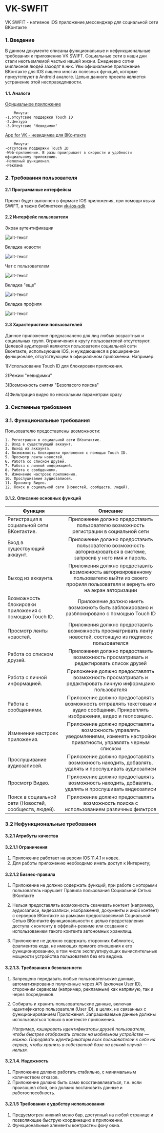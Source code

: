 # VK-SWFIT
VK SWFIT - нативное iOS приложение,мессенджер для социальной сети ВКонтакте
### 1. Введение
В данном документе описаны функциональные и нефункциональные требования к приложению VK SWIFT. Социальные сети в наши дни стали неотъемлемой частью нашей жизни. Ежедневно сотни миллионов людей заходят в них. Увы официальное приложение ВКонтакте для IOS лишено многих полезных функций, которые присутствуют в Android аналоге. Целью данного проекта является устранение этой несправедливости.
#### 1.1. Аналоги
[Официальное приложение](https://itunes.apple.com/us/app/vk/id564177498?mt=8)

 		Минусы:
    -1.отсутсвие поддержки Touch ID 
    -2.Цензура 
    -3.Отсутсвие "Невидимки"
[App for VK - невидимка для ВКонтакте](https://itunes.apple.com/us/app/app-for-vk-%D0%BD%D0%B5%D0%B2%D0%B8%D0%B4%D0%B8%D0%BC%D0%BA%D0%B0-%D0%B4%D0%BB%D1%8F-%D0%B2%D0%BA%D0%BE%D0%BD%D1%82%D0%B0%D0%BA%D1%82%D0%B5-%D0%B2%D0%BA/id1067670987?mt=8)
 
 		Минусы:
    -отсутсвие поддержки Touch ID	 
    -Web-приложение. В разы проигрывает в скорости и удобности официальному приложению.
    -Неполный функционал.
    -Реклама


 ### 2. Требования пользователя
 
 #### 2.1 Программные интерфейсы
  
  Проект будет выполнен в формате IOS приложения, при помощи языка SWIFT, а также библиотеки [vk-ios-sdk](https://github.com/VKCOM/vk-ios-sdk)
  #### 2.2 Интерфейс пользователя
     
Экран аутентификации

![alt-текст](https://github.com/ggnsta/VK-SWFIT/blob/master/Documentation/mockups/%D0%B0%D0%B2%D1%82%D0%BE%D1%80%D0%B8%D0%B7%D0%B0%D1%86%D0%B8%D1%8F.png )

Вкладка новости

![alt-текст](https://github.com/ggnsta/VK-SWFIT/blob/master/Documentation/mockups/%D0%92%D0%BA%D0%BB%D0%B0%D0%B4%D0%BA%D0%B0%20%D0%BD%D0%BE%D0%B2%D0%BE%D1%81%D1%82%D0%B8.png )

Чат с пользователем

![alt-текст](https://github.com/ggnsta/VK-SWFIT/blob/master/Documentation/mockups/%D0%A7%D0%B0%D1%82%20%D1%81%20%D0%BF%D0%BE%D0%BB%D1%8C%D0%B7%D0%BE%D0%B2%D0%B0%D1%82%D0%B5%D0%BB%D0%B5%D0%BC.png
 )

Вкладка "еще"

![alt-текст](https://github.com/ggnsta/VK-SWFIT/blob/master/Documentation/mockups/%D0%92%D0%BA%D0%BB%D0%B0%D0%B4%D0%BA%D0%B0%20%D0%B5%D1%89%D0%B5.png )


Вкладка профиля

![alt-текст](https://github.com/ggnsta/VK-SWFIT/blob/master/Documentation/mockups/%D0%9F%D1%80%D0%BE%D1%84%D0%B8%D0%BB%D1%8C.png)

#### 2.3 Характеристики пользователей
Данное приложение предназначено для лиц любых возрастных и социальных групп. Ограничения к кругу пользователей отсутствуют. Целевой аудиторией являются пользователи социальной сети Вконтакте, использующие IOS, и нуждающиеся в расширенном функционале, отсутствующем в официальном приложении. Например: 

1)Использование Touch ID для блокировки приложения.

2)Режим "невидимки"

3)Возможность снятия "Безопасого поиска"

4)Фильтрация видео по нескольким параметрам сразу


 ### 3. Системные требования
 
 ### 3.1. Функциональные требования
 
 Пользователю предоставлены возможности:
 
    1. Регистрация в социальной сети ВКонтактие.
    2. Вход в существующий аккаунт.
    3. Выход из аккаунта.
    4. Возможность блокировки приложения с помощью Touch ID.
    5. Просмотр ленты новостей.
    6. Работа со списком друзей.
    7. Работа с личной информацией.
    8. Работа с сообщениями.
    9. Изменение настроек приложения.
    10. Прослушивание аудиозаписей.
    11. Просмотр Видео.
    12. Поиск в социальной сети (Новостей, сообществ, людей).
    
 #### 3.1.2. Описание основных функций
   
   | Функция       | Описание           | 
| ------------- |:------------------:| 
| Регистрация в социальной сети ВКонтактие.    | Приложение должно предоставить пользователю возможность регистрации в социальной сети     | 
| Вход в существующий аккаунт.    | Приложение должно предоставить пользователю возможность авторизироваться в системе, запросив у него имя и пароль.|  
| Выход из аккаунта.  | Приложения должно предоставить возможность авторизированному пользователю выйти из своего профиля пользователя и вернуть его на экран авторизации         |   
| Возможность блокировки приложения с помощью Touch ID. |Приложение должно иметь возможноть быть заблокировано и разблокировано с помощью Touch ID      |   
| Просмотр ленты новостей.  | Приложения должно предоставить возможность просматривать ленту новостей, состоящую из подписок пользователся        |   
| Работа со списком друзей. |  Приложения должно предоставить возможность просматривать и редактировать список друзей        |   
| Работа с личной информацией. | Приложение должно предоставлять возможность просматривать и редактировать личную информцаию пользователя       |   
| Работа с сообщениями. | Приложение должно предоставлять возможность  отправлять текстовые и аудио сообщения. Прикреплять изображения, видео и геопозицию.       |   
| Изменение настроек приложения.| Приложение должно предоставлять возможность управлять уведомлениями, изменять настройки приватности, управлять черным списком         |   
| Прослушивание аудиозаписей. | Приложение должно предоставлять возможность находить, добавлять, удалять и прослушивать аудиозаписи         |   
| Просмотр Видео. | Приложение должно предоставлять возможность находить, добавлять, удалять и прослушивать видеозаписи         |   
| Поиск в социальной сети (Новостей, сообществ, людей). | Приложение должно предоставлять возможность поиска  с использованием различных фильтров        |      
  


### 3.2 Нефункциональные требования

#### 3.2.1 Атрибуты качества

#### 3.2.1.1 Ограничения

1. Приложение работает на версии IOS 11.4.1 и новее.
2. Для работы приложению необходимо иметь доступ к Интернету;

#### 3.2.1.2 Бизнес-правила

1. Приложение не должно содержать функций, при работе с которыми пользователь нарушает Правила пользования Социальной Сетью ВКонтакте 

2. Нельзя предоставлять возможность скачивать контент (например, аудиозаписи, видеозаписи, изображения, документы и иной контент) с серверов ВКонтакте за рамками предоставляемой Социальной Сетью ВКонтакте функциональности с целью предоставления доступа к контенту в оффлайн-режиме или создания с использованием такого контента автономных хранилищ. 

3. Приложение не должно содержать сторонних библиотек, фрагментов кода, не имеющих прямого отношения к его функционированию, в том числе эксплуатирующих вычислительные мощности устройства пользователя без его ведома. 

#### 3.2.1.3. Требования к безопасности

1. Запрещено передавать любые пользовательские данные, автоматизированно полученные через API (включая User ID), сторонним сервисам (например, рекламным) как напрямую, так и через посредников. 

2. Собирать и хранить пользовательские данные, включая идентификатор пользователя (User ID), в целях, не связанных с функционированием Приложения. Запрашиваемые данные должны использоваться только в контексте приложения. 
   
   <i>Например, кэшировать идентификаторы друзей пользователя, чтобы быстрее отображать список на мобильном устройстве — можно. Передавать идентификаторы всех пользователей к себе на сервер, чтобы хранить в собственной базе на всякий случай — нельзя.</i>
   
#### 3.2.1.4. Надежность
   
   1. Приложение должно работать стабильно, с минимальным количеством отказов.
   2. Приложение должно быть само восстанавливаться, т.е. если произошел сбой, оно должно востановить данные и работоспособность.
   
#### 3.2.1.5 Требования к удобству использования

1. Предусмотрен нижний меню бар, доступный на любой странице и позволяющее быструю координацию в приложении.
2. Функциональные элементы контрастны фону окна.
